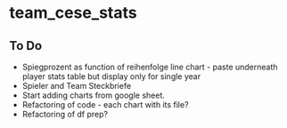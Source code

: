 # team_cese_stats
## To Do
* Spiegprozent as function of reihenfolge line chart - paste underneath player stats table but display only for single year
* Spieler and Team Steckbriefe
* Start adding charts from google sheet.
* Refactoring of code - each chart with its file?
* Refactoring of df prep?
